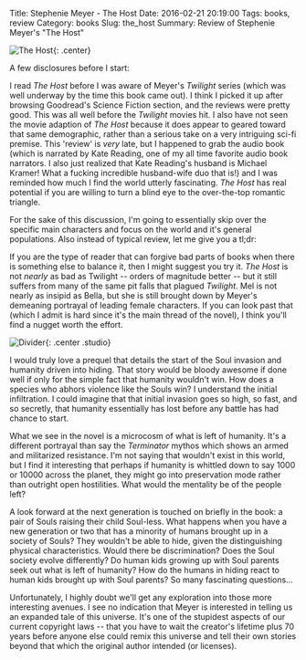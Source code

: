 Title: Stephenie Meyer - The Host
Date: 2016-02-21 20:19:00
Tags: books, review
Category: books
Slug: the_host
Summary: Review of Stephenie Meyer's "The Host"

![The Host]({filename}/images/2016/the_host.jpg){: .center}

A few disclosures before I start:

I read *The Host* before I was aware of Meyer's *Twilight* series (which was well underway by the time this book came out). I think I picked it up after browsing Goodread's Science Fiction section, and the reviews were pretty good. This was all well before the *Twilight* movies hit.  I also have not seen the movie adaption of *The Host* because it does appear to geared toward that same demographic, rather than a serious take on a very intriguing sci-fi premise. This 'review' is *very* late, but I happened to grab the audio book (which is narrated by Kate Reading, one of my all time favorite audio book narrators.  I also just realized that Kate Reading's husband is Michael Kramer! What a fucking incredible husband-wife duo that is!) and I was reminded how much I find the world utterly fascinating.  *The Host* has real potential if you are willing to turn a blind eye to the over-the-top romantic triangle.

For the sake of this discussion, I'm going to essentially skip over the specific main characters and focus on the world and it's general populations.  Also instead of typical review, let me give you a tl;dr:

If you are the type of reader that can forgive bad parts of books when there is something else to balance it, then I might suggest you try it. *The Host* is not *nearly* as bad as Twilight -- orders of magnitude better -- but it still suffers from many of the same pit falls that plagued *Twilight*. Mel is not nearly as insipid as Bella, but she is still brought down by Meyer's demeaning portrayal of leading female characters. If you can look past that (which I admit is hard since it's the main thread of the novel), I think you'll find a nugget worth the effort.

![Divider]({filename}/images/dividers/heartbeat_half.png){: .center .studio}

I would truly love a prequel that details the start of the Soul invasion and humanity driven into hiding. That story would be bloody awesome if done well if only for the simple fact that humanity wouldn't win. How does a species who abhors violence like the Souls win? I understand the initial infiltration. I could imagine that that initial invasion goes so high, so fast, and so secretly, that humanity essentially has lost before any battle has had chance to start.

What we see in the novel is a microcosm of what is left of humanity. It's a different portrayal than say the *Terminator* mythos which shows an armed and militarized resistance. I'm not saying that wouldn't exist in this world, but I find it interesting that perhaps if humanity is whittled down to say 1000 or 10000 across the planet, they might go into preservation mode rather than outright open hostilities. What would the mentality be of the people left?

A look forward at the next generation is touched on briefly in the book: a pair of Souls raising their child Soul-less. What happens when you have a new generation or two that has a minority of humans brought up in a society of Souls? They wouldn't be able to hide, given the distinguishing physical characteristics. Would there be discrimination? Does the Soul society evolve differently? Do human kids growing up with Soul parents seek out what is left of humanity? How do the humans in hiding react to human kids brought up with Soul parents? So many fascinating questions...

Unfortunately, I highly doubt we'll get any exploration into those more interesting avenues. I see no indication that Meyer is interested in telling us an expanded tale of this universe. It's one of the stupidest aspects of our current copyright laws -- that you have to wait the creator's lifetime plus 70 years before anyone else could remix this universe and tell their own stories beyond that which the original author intended (or licenses).
